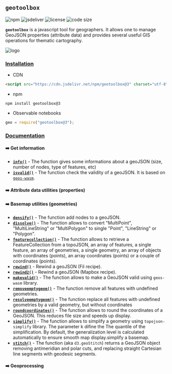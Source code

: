 

## `geotoolbox`

![npm](https://img.shields.io/npm/v/geotoolbox) ![jsdeliver](https://img.shields.io/jsdelivr/npm/hw/geotoolbox) ![license](https://img.shields.io/badge/license-MIT-success) ![code size](https://img.shields.io/github/languages/code-size/riatelab/geotoolbox)

**`geotoolbox`** is a javascript tool for geographers. It allows one to manage GeoJSON properties (attribute data) and provides several useful GIS operations for thematic cartography.

![logo](img/geotoolbox.svg)


### <ins>Installation</ins>

- CDN

``` html
<script src="https://cdn.jsdelivr.net/npm/geotoolbox@3" charset="utf-8"></script>
```

- npm

```
npm install geotoolbox@3
```

- Observable notebooks

``` js
geo = require("geotoolbox@3");
```

### <ins>Documentation</ins>

#### ➡️ Get information

- [**`info()`**](global.html#info) - The function gives some informations about a geoJSON (size, number of nodes, type of features, etc)
- [**`isvalid()`**](global.html#isvalid) - The function check the validity of a geoJSON. It is based on [`geos-wasm`](https://chrispahm.github.io/geos-wasm/).

#### ➡️ Attribute data utilities (properties)



#### ➡️ Basemap utilities (geometries)

- [**`densify()`**](global.html#densify) - The function add nodes to a geoJSON.
- [**`dissolve()`**](global.html#dissolve) - The function allows to convert "MultiPoint", "MultiLineString" or "MultiPolygon" to single "Point", "LineString" or "Polygon".
- [**`featurecollection()`**](global.html#featurecollection) - The function allows to retrieve a FeatureCollection from a topoJSON, an array of features, a single feature, an array of geometries, a single geometry, an array of objects with coordinates (points), an array coordinates (points) or a couple of coordinates (points).
- [**`rewind()`**](global.html#rewind) - Rewind a geoJSON (Fil recipe).
- [**`rewind2()`**](global.html#rewind2) - Rewind a geoJSON (Mapbox recipe).
- [**`makevalid()`**](global.html#makevalid) - The function allows to make a GeoJSON valid using <code>geos-wasm</code> library.
- [**`removeemptygeom()`**](global.html#removeemptygeom) - The function remove all features with undefined geometries.
- [**`resolveemptygeom()`**](global.html#resolveemptygeom) - The function replace all features with undefined geometries by a valid geometry, but without coordinates
- [**`roundcoordinates()`**](global.html#roundcoordinates) - The function allows to round the coordinates of a GeoJSON. This reduces file size and speeds up display.
- [**`simplify()`**](global.html#simplify) - The function allows to simplify a geometry using <code>topojson-simplify</code> library. The parameter k difine the  The quantile of the simplification. By default, the generalization level is calculated automatically to ensure smooth map display.simplify a basemap.
- [**`stitch()`**](global.html#stitch) - The function (aka `d3.geoStitch`) returns a GeoJSON object removing antimeridian and polar cuts, and replacing straight Cartesian line segments with geodesic segments.

#### ➡️ Geoprocessing







